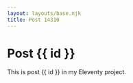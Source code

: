 ```yaml
---
layout: layouts/base.njk
title: Post 14310
---
```


# Post {{ id }}

This is post {{ id }} in my Eleventy project.
